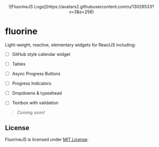 <center>
![FluorineJS Logo](https://avatars2.githubusercontent.com/u/13028533?v=3&s=256)
</center>

fluorine
===
Light-weight, reactive, elementary widgets for ReactJS including:

- [ ] GitHub style calendar widget
- [ ] Tables
- [ ] Async Progress Buttons
- [ ] Progress Indicators
- [ ] Dropdowns & typeahead
- [ ] Textbox with validation


> _Coming soon!_

License
---
FluorineJS is licensed under [MIT License](https://github.com/fluorinejs/fluorine/blob/master/LICENSE).
